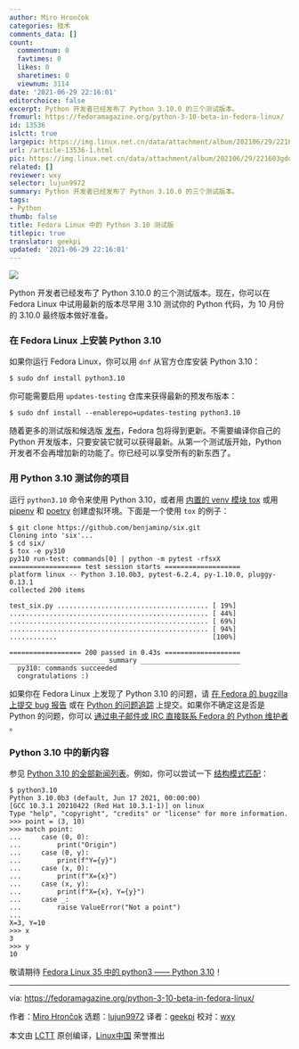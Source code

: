 ```yaml
---
author: Miro Hrončok
categories: 技术
comments_data: []
count:
  commentnum: 0
  favtimes: 0
  likes: 0
  sharetimes: 0
  viewnum: 3114
date: '2021-06-29 22:16:01'
editorchoice: false
excerpt: Python 开发者已经发布了 Python 3.10.0 的三个测试版本。
fromurl: https://fedoramagazine.org/python-3-10-beta-in-fedora-linux/
id: 13536
islctt: true
largepic: https://img.linux.net.cn/data/attachment/album/202106/29/221603gdqc9cq9cjcjjuxg.jpg
url: /article-13536-1.html
pic: https://img.linux.net.cn/data/attachment/album/202106/29/221603gdqc9cq9cjcjjuxg.jpg.thumb.jpg
related: []
reviewer: wxy
selector: lujun9972
summary: Python 开发者已经发布了 Python 3.10.0 的三个测试版本。
tags:
- Python
thumb: false
title: Fedora Linux 中的 Python 3.10 测试版
titlepic: true
translator: geekpi
updated: '2021-06-29 22:16:01'
---
```


![](https://img.linux.net.cn/data/attachment/album/202106/29/221603gdqc9cq9cjcjjuxg.jpg)


Python 开发者已经发布了 Python 3.10.0 的三个测试版本。现在，你可以在 Fedora Linux 中试用最新的版本尽早用 3.10 测试你的 Python 代码，为 10 月份的 3.10.0 最终版本做好准备。


### 在 Fedora Linux 上安装 Python 3.10


如果你运行 Fedora Linux，你可以用 `dnf` 从官方仓库安装 Python 3.10：



```
$ sudo dnf install python3.10

```

你可能需要启用 `updates-testing` 仓库来获得最新的预发布版本：



```
$ sudo dnf install --enablerepo=updates-testing python3.10

```

随着更多的测试版和候选版 [发布](https://www.python.org/dev/peps/pep-0619/)，Fedora 包将得到更新。不需要编译你自己的 Python 开发版本，只要安装它就可以获得最新。从第一个测试版开始，Python 开发者不会再增加新的功能了。你已经可以享受所有的新东西了。


### 用 Python 3.10 测试你的项目


运行 `python3.10` 命令来使用 Python 3.10，或者用 [内置的 venv 模块 tox](https://developer.fedoraproject.org/tech/languages/python/multiple-pythons.html) 或用 [pipenv](https://fedoramagazine.org/install-pipenv-fedora/) 和 [poetry](https://python-poetry.org/) 创建虚拟环境。下面是一个使用 `tox` 的例子：



```
$ git clone https://github.com/benjaminp/six.git
Cloning into 'six'...
$ cd six/
$ tox -e py310
py310 run-test: commands[0] | python -m pytest -rfsxX
================== test session starts ===================
platform linux -- Python 3.10.0b3, pytest-6.2.4, py-1.10.0, pluggy-0.13.1
collected 200 items

test_six.py ...................................... [ 19%]
.................................................. [ 44%]
.................................................. [ 69%]
.................................................. [ 94%]
............                                       [100%]

================== 200 passed in 0.43s ===================
________________________ summary _________________________
  py310: commands succeeded
  congratulations :)

```

如果你在 Fedora Linux 上发现了 Python 3.10 的问题，请 [在 Fedora 的 bugzilla 上提交 bug 报告](https://bugzilla.redhat.com/buglist.cgi?component=python3.10&product=Fedora) 或在 [Python 的问题追踪](https://bugs.python.org/) 上提交。如果你不确定这是否是 Python 的问题，你可以 [通过电子邮件或 IRC 直接联系 Fedora 的 Python 维护者](https://fedoraproject.org/wiki/SIGs/Python#Communicate) 。


### Python 3.10 中的新内容


参见 [Python 3.10 的全部新闻列表](https://docs.python.org/3.10/whatsnew/3.10.html)。例如，你可以尝试一下 [结构模式匹配](https://www.python.org/dev/peps/pep-0634/)：



```
$ python3.10
Python 3.10.0b3 (default, Jun 17 2021, 00:00:00)
[GCC 10.3.1 20210422 (Red Hat 10.3.1-1)] on linux
Type "help", "copyright", "credits" or "license" for more information.
>>> point = (3, 10)
>>> match point:
...     case (0, 0):
...         print("Origin")
...     case (0, y):
...         print(f"Y={y}")
...     case (x, 0):
...         print(f"X={x}")
...     case (x, y):
...         print(f"X={x}, Y={y}")
...     case _:
...         raise ValueError("Not a point")
...
X=3, Y=10
>>> x
3
>>> y
10

```

敬请期待 [Fedora Linux 35 中的 python3 —— Python 3.10](https://fedoraproject.org/wiki/Changes/Python3.10)！




---


via: <https://fedoramagazine.org/python-3-10-beta-in-fedora-linux/>


作者：[Miro Hrončok](https://fedoramagazine.org/author/churchyard/) 选题：[lujun9972](https://github.com/lujun9972) 译者：[geekpi](https://github.com/geekpi) 校对：[wxy](https://github.com/wxy)


本文由 [LCTT](https://github.com/LCTT/TranslateProject) 原创编译，[Linux中国](https://linux.cn/) 荣誉推出